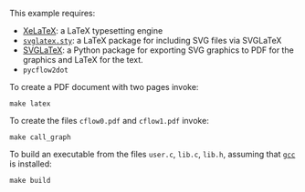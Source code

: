 This example requires:

- [XeLaTeX](https://en.wikipedia.org/wiki/XeTeX): a LaTeX typesetting engine
- [`svglatex.sty`](https://github.com/johnyf/latex_packages/blob/main/svglatex.sty):
  a LaTeX package for including SVG files via SVGLaTeX
- [SVGLaTeX](https://github.com/johnyf/svglatex): a Python package for exporting
  SVG graphics to PDF for the graphics and LaTeX for the text.
- `pycflow2dot`

To create a PDF document with two pages invoke:

```shell
make latex
```

To create the files `cflow0.pdf` and `cflow1.pdf` invoke:

```shell
make call_graph
```

To build an executable from the files `user.c`, `lib.c`, `lib.h`,
assuming that [`gcc`](https://en.wikipedia.org/wiki/GNU_Compiler_Collection)
is installed:

```shell
make build
```
